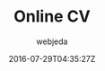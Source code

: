 ---
title: "Online CV"
github: https://github.com/sharu725/online-cv
demo: http://webjeda.com/online-cv/
author: webjeda
ssg:
  - Jekyll
cms:
  - No Cms
date: 2016-07-29T04:35:27Z
github_branch: master
---
